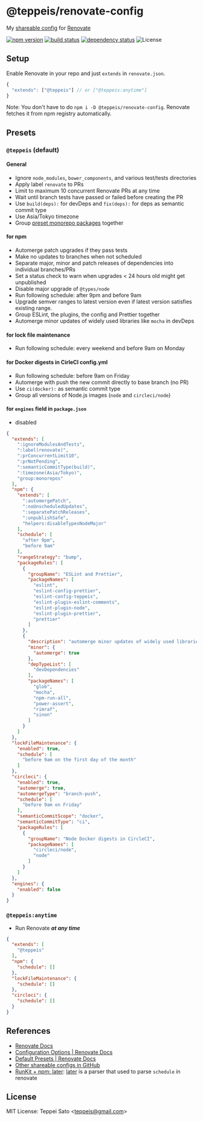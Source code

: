 @teppeis/renovate-config
====

My [shareable config](https://renovatebot.com/docs/config-presets/) for [Renovate](https://renovatebot.com)

[![npm version][npm-image]][npm-url]
[![build status][circleci-image]][circleci-url]
[![dependency status][deps-image]][deps-url]
![License][license]

## Setup

Enable Renovate in your repo and just `extends` in `renovate.json`.

```js
{
  "extends": ["@teppeis"] // or ["@teppeis:anytime"]
}
```

Note: You don't have to do `npm i -D @teppeis/renovate-config`.
Renovate fetches it from npm registry automatically.

## Presets

### `@teppeis` (default)

#### General

- Ignore `node_modules`, `bower_components`, and various test/tests directories
- Apply label `renovate` to PRs
- Limit to maximum 10 concurrent Renovate PRs at any time
- Wait until branch tests have passed or failed before creating the PR
- Use `build(deps):` for devDeps and `fix(deps):` for deps as semantic commit type
- Use Asia/Tokyo timezone
- Group [preset monorepo packages](https://renovatebot.com/docs/presets-monorepo/) together

#### for npm

- Automerge patch upgrades if they pass tests
- Make no updates to branches when not scheduled
- Separate major, minor and patch releases of dependencies into individual branches/PRs
- Set a status check to warn when upgrades <  24 hours old might get unpublished
- Disable major upgrade of `@types/node`
- Run following schedule: after 9pm and before 9am
- Upgrade semver ranges to latest version even if latest version satisfies existing range.
- Group ESLint, the plugins, the config and Prettier together
- Automerge minor updates of widely used libraries like `mocha` in devDeps

#### for lock file maintenance

- Run following schedule: every weekend and before 9am on Monday

#### for Docker digests in CirleCI config.yml

- Run following schedule: before 9am on Friday
- Automerge with push the new commit directly to base branch (no PR)
- Use `ci(docker):` as semantic commit type
- Group all versions of Node.js images (`node` and `circleci/node`)

#### for `engines` field in `package.json`

- disabled

```json
{
  "extends": [
    ":ignoreModulesAndTests",
    ":label(renovate)",
    ":prConcurrentLimit10",
    ":prNotPending",
    ":semanticCommitType(build)",
    ":timezone(Asia/Tokyo)",
    "group:monorepos"
  ],
  "npm": {
    "extends": [
      ":automergePatch",
      ":noUnscheduledUpdates",
      ":separatePatchReleases",
      ":unpublishSafe",
      "helpers:disableTypesNodeMajor"
    ],
    "schedule": [
      "after 9pm",
      "before 9am"
    ],
    "rangeStrategy": "bump",
    "packageRules": [
      {
        "groupName": "ESLint and Prettier",
        "packageNames": [
          "eslint",
          "eslint-config-prettier",
          "eslint-config-teppeis",
          "eslint-plugin-eslint-comments",
          "eslint-plugin-node",
          "eslint-plugin-prettier",
          "prettier"
        ]
      },
      {
        "description": "automerge minor updates of widely used libraries in devDeps",
        "minor": {
          "automerge": true
        },
        "depTypeList": [
          "devDependencies"
        ],
        "packageNames": [
          "glob",
          "mocha",
          "npm-run-all",
          "power-assert",
          "rimraf",
          "sinon"
        ]
      }
    ]
  },
  "lockFileMaintenance": {
    "enabled": true,
    "schedule": [
      "before 9am on the first day of the month"
    ]
  },
  "circleci": {
    "enabled": true,
    "automerge": true,
    "automergeType": "branch-push",
    "schedule": [
      "before 9am on Friday"
    ],
    "semanticCommitScope": "docker",
    "semanticCommitType": "ci",
    "packageRules": [
      {
        "groupName": "Node Docker digests in CircleCI",
        "packageNames": [
          "circleci/node",
          "node"
        ]
      }
    ]
  },
  "engines": {
    "enabled": false
  }
}
```

### `@teppeis:anytime`

- Run Renovate ***at any time***

```json
{
  "extends": [
    "@teppeis"
  ],
  "npm": {
    "schedule": []
  },
  "lockFileMaintenance": {
    "schedule": []
  },
  "circleci": {
    "schedule": []
  }
}
```

## References

- [Renovate Docs](https://renovatebot.com/docs/)
- [Configuration Options \| Renovate Docs](https://renovatebot.com/docs/configuration-options/)
- [Default Presets \| Renovate Docs](https://renovatebot.com/docs/presets-default/)
- [Other shareable configs in GitHub](https://github.com/search?o=desc&q=%22renovate-config%22&s=stars&type=Repositories&utf8=%E2%9C%93)
- [RunKit \+ npm: later](https://npm.runkit.com/later): [later](https://www.npmjs.com/package/later) is a parser that used to parse `schedule` in renovate

## License

MIT License: Teppei Sato &lt;teppeis@gmail.com&gt;

[npm-image]: https://img.shields.io/npm/v/@teppeis/renovate-config.svg
[npm-url]: https://npmjs.org/package/@teppeis/renovate-config
[npm-downloads-image]: https://img.shields.io/npm/dm/@teppeis/renovate-config.svg
[travis-image]: https://img.shields.io/travis/teppeis/renovate-config/master.svg
[travis-url]: https://travis-ci.org/teppeis/renovate-config
[circleci-image]: https://circleci.com/gh/teppeis/renovate-config.svg?style=shield
[circleci-url]: https://circleci.com/gh/teppeis/renovate-config
[deps-image]: https://img.shields.io/david/teppeis/renovate-config.svg
[deps-url]: https://david-dm.org/teppeis/renovate-config
[node-version]: https://img.shields.io/badge/Node.js%20support-v6,v8,v9-brightgreen.svg
[coverage-image]: https://img.shields.io/coveralls/teppeis/renovate-config/master.svg
[coverage-url]: https://coveralls.io/github/teppeis/renovate-config?branch=master
[license]: https://img.shields.io/npm/l/@teppeis/renovate-config.svg

